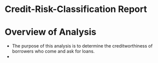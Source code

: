 # Credit-Risk-Classification Report

# Overview of Analysis

  - The purpose of this analysis is to determine the creditworthiness of borrowers who come and ask for loans.
  - 
